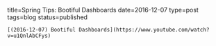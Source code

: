 
title=Spring Tips: Bootiful Dashboards
date=2016-12-07
type=post
tags=blog
status=published
~~~~~~
[(2016-12-07) Bootiful Dashboards](https://www.youtube.com/watch?v=u1QnlAbCFys) 
            